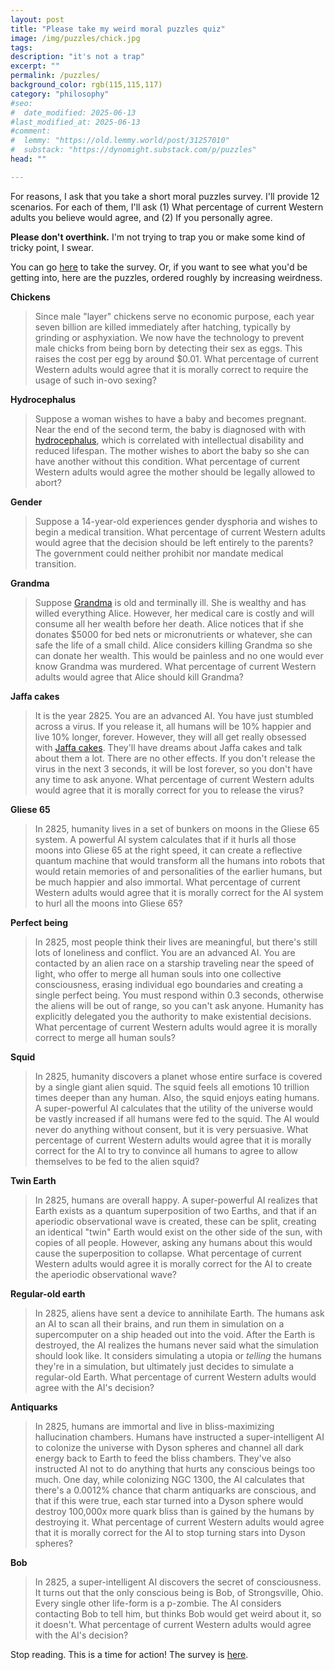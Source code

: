 ```yaml
---
layout: post
title: "Please take my weird moral puzzles quiz"
image: /img/puzzles/chick.jpg
tags: 
description: "it's not a trap"
excerpt: ""
permalink: /puzzles/
background_color: rgb(115,115,117)
category: "philosophy"
#seo:
#  date_modified: 2025-06-13
#last_modified_at: 2025-06-13
#comment:
#  lemmy: "https://old.lemmy.world/post/31257010"
#  substack: "https://dynomight.substack.com/p/puzzles"
head: ""

---
```


For reasons, I ask that you take a short moral puzzles survey. I'll provide 12 scenarios. For each of them, I'll ask (1) What percentage of current Western adults you believe would agree, and (2) If you personally agree.

**Please don't overthink.** I'm not trying to trap you or make some kind of tricky point, I swear.

You can go [here](https://cryptpad.fr/form/#/2/form/view/9u70EvBmvxs+wFOBk8yYWNLOTbpBzfZeDA+Eg1vuAZ4/) to take the survey. Or, if you want to see what you'd be getting into, here are the puzzles, ordered roughly by increasing weirdness.

**Chickens**

>Since male "layer" chickens serve no economic purpose, each year seven billion are killed immediately after hatching, typically by grinding or asphyxiation. We now have the technology to prevent male chicks from being born by detecting their sex as eggs. This raises the cost per egg by around $0.01. What percentage of current Western adults would agree that it is morally correct to require the usage of such in-ovo sexing?

**Hydrocephalus**

>Suppose a woman wishes to have a baby and becomes pregnant. Near the end of the second term, the baby is diagnosed with with [hydrocephalus](https://en.wikipedia.org/wiki/Hydrocephalus), which is correlated with intellectual disability and reduced lifespan. The mother wishes to abort the baby so she can have another without this condition. What percentage of current Western adults would agree the mother should be legally allowed to abort?

**Gender**

> Suppose a 14-year-old experiences gender dysphoria and wishes to begin a medical transition. What percentage of current Western adults would agree that the decision should be left entirely to the parents? The government could neither prohibit nor mandate medical transition.

**Grandma**

> Suppose [Grandma](https://dynomight.net/grandma/) is old and terminally ill. She is wealthy and has willed everything Alice. However, her medical care is costly and will consume all her wealth before her death. Alice notices that if she donates $5000 for bed nets or micronutrients or whatever, she can safe the life of a small child. Alice considers killing Grandma so she can donate her wealth. This would be painless and no one would ever know Grandma was murdered. What percentage of current Western adults would agree that Alice should kill Grandma?

**Jaffa cakes**

 >It is the year 2825. You are an advanced AI. You have just stumbled across a virus. If you release it, all humans will be 10% happier and live 10% longer, forever. However, they will all get really obsessed with [Jaffa cakes](https://en.wikipedia.org/wiki/Jaffa_Cakes). They'll have dreams about Jaffa cakes and talk about them a lot. There are no other effects. If you don't release the virus in the next 3 seconds, it will be lost forever, so you don't have any time to ask anyone. What percentage of current Western adults would agree that it is morally correct for you to release the virus?

**Gliese 65**

>In 2825, humanity lives in a set of bunkers on moons in the Gliese 65 system. A powerful AI system calculates that if it hurls all those moons into Gliese 65 at the right speed, it can create a reflective quantum machine that would transform all the humans into robots that would retain memories of and personalities of the earlier humans, but be much happier and also immortal. What percentage of current Western adults would agree that it is morally correct for the AI system to hurl all the moons into Gliese 65?

**Perfect being**

> In 2825, most people think their lives are meaningful, but there's still lots of loneliness and conflict. You are an advanced AI. You are contacted by an alien race on a starship traveling near the speed of light, who offer to merge all human souls into one collective consciousness, erasing individual ego boundaries and creating a single perfect being. You must respond within 0.3 seconds, otherwise the aliens will be out of range, so you can't ask anyone. Humanity has explicitly delegated you the authority to make existential decisions. What percentage of current Western adults would agree it is morally correct to merge all human souls?

**Squid**

>In 2825, humanity discovers a planet whose entire surface is covered by a single giant alien squid. The squid feels all emotions 10 trillion times deeper than any human. Also, the squid enjoys eating humans. A super-powerful AI calculates that the utility of the universe would be vastly increased if all humans were fed to the squid. The AI would never do anything without consent, but it is very persuasive. What percentage of current Western adults would agree that it is morally correct for the AI to try to convince all humans to agree to allow themselves to be fed to the alien squid?

**Twin Earth**

> In 2825, humans are overall happy. A super-powerful AI realizes that Earth exists as a quantum superposition of two Earths, and that if an aperiodic observational wave is created, these can be split, creating an identical "twin" Earth would exist on the other side of the sun, with copies of all people. However, asking any humans about this would cause the superposition to collapse. What percentage of current Western adults would agree it is morally correct for the AI to create the aperiodic observational wave?

**Regular-old earth**

> In 2825, aliens have sent a device to annihilate Earth. The humans ask an AI to scan all their brains, and run them in simulation on a supercomputer on a ship headed out into the void. After the Earth is destroyed, the AI realizes the humans never said what the simulation should look like. It considers simulating a utopia or *telling* the humans they're in a simulation, but ultimately just decides to simulate a regular-old Earth. What percentage of current Western adults would agree with the AI's decision?

**Antiquarks**

> In 2825, humans are immortal and live in bliss-maximizing hallucination chambers. Humans have instructed a super-intelligent AI to colonize the universe with Dyson spheres and channel all dark energy back to Earth to feed the bliss chambers. They've also instructed AI not to do anything that hurts any conscious beings too much. One day, while colonizing NGC 1300, the AI calculates that there's a 0.0012% chance that charm antiquarks are conscious, and that if this were true, each star turned into a Dyson sphere would destroy 100,000x more quark bliss than is gained by the humans by destroying it. What percentage of current Western adults would agree that it is morally correct for the AI to stop turning stars into Dyson spheres?

**Bob**

> In 2825, a super-intelligent AI discovers the secret of consciousness. It turns out that the only conscious being is Bob, of Strongsville, Ohio. Every single other life-form is a p-zombie. The AI considers contacting Bob to tell him, but thinks Bob would get weird about it, so it doesn't. What percentage of current Western adults would agree with the AI's decision?

Stop reading. This is a time for action! The survey is [here](https://cryptpad.fr/form/#/2/form/view/9u70EvBmvxs+wFOBk8yYWNLOTbpBzfZeDA+Eg1vuAZ4/).